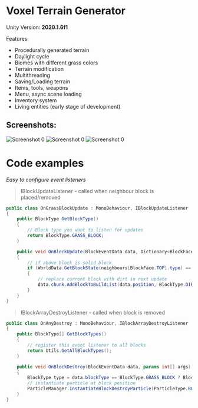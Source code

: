  # Voxel Terrain Generator
Unity Version: **2020.1.6f1**

Features:
* Procedurally generated terrain
* Daylight cycle
* Biomes with different grass colors
* Terrain modification
* Multithreading  
* Saving/Loading terrain 
* Items, tools, weapons
* Menu, async scene loading
* Inventory system
* Living entities (early stage of development)

## Screenshots:
![Screenshot 0](https://michalczemierowski.github.io/img/screenshots/voxel_terrain_generator_0.jpg)
![Screenshot 0](https://michalczemierowski.github.io/img/screenshots/voxel_terrain_generator_1.jpg)
![Screenshot 0](https://michalczemierowski.github.io/img/screenshots/voxel_terrain_generator_2.jpg)

# Code examples
*Easy to configure event listeners*

> IBlockUpdateListener - called when neighbour block is placed/removed

```csharp
public class OnGrassBlockUpdate : MonoBehaviour, IBlockUpdateListener
{
    public BlockType GetBlockType()
    {
	    // Block type you want to listen for updates
        return BlockType.GRASS_BLOCK;
    }

    public void OnBlockUpdate(BlockEventData data, Dictionary<BlockFace, BlockEventData> neighbours, params int[] args)
    {
        // if above block is solid block
        if (WorldData.GetBlockState(neighbours[BlockFace.TOP].type) == BlockState.SOLID)
        {
            // replace current block with dirt in next update
            data.chunk.AddBlockToBuildList(data.position, BlockType.DIRT);
        }
    }
}
```

> IBlockArrayDestroyListener - called when block is removed

```csharp
public class OnAnyDestroy : MonoBehaviour, IBlockArrayDestroyListener
{
    public BlockType[] GetBlockTypes()
    {
        // register this event listener to all blocks
        return Utils.GetAllBlockTypes();
    }

    public void OnBlockDestroy(BlockEventData data, params int[] args)
    {
        BlockType type = data.blockType == BlockType.GRASS_BLOCK ? BlockType.DIRT : data.blockType;
        // instantiate particle at block position
        ParticleManager.InstantiateBlockDestroyParticle(ParticleType.BLOCK_DESTROY_PARTICLE, data.WorldPosition, type);
    }
}
```
